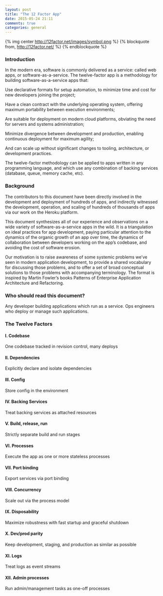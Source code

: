 ```yaml
---
layout: post
title: "The 12 Factor App"
date: 2015-05-24 21:11
comments: true
categories: general
---
```

{% img center http://12factor.net/images/symbol.png %}
{% blockquote from, http://12factor.net/ %}
{% endblockquote %}

### Introduction

In the modern era, software is commonly delivered as a service: called web apps, or software-as-a-service. The twelve-factor app is a methodology for building software-as-a-service apps that:

Use declarative formats for setup automation, to minimize time and cost for new developers joining the project;

Have a clean contract with the underlying operating system, offering maximum portability between execution environments;

Are suitable for deployment on modern cloud platforms, obviating the need for servers and systems administration;

Minimize divergence between development and production, enabling continuous deployment for maximum agility;

And can scale up without significant changes to tooling, architecture, or development practices.

The twelve-factor methodology can be applied to apps written in any programming language, and which use any combination of backing services (database, queue, memory cache, etc).

### Background

The contributors to this document have been directly involved in the development and deployment of hundreds of apps, and indirectly witnessed the development, operation, and scaling of hundreds of thousands of apps via our work on the Heroku platform.

This document synthesizes all of our experience and observations on a wide variety of software-as-a-service apps in the wild. It is a triangulation on ideal practices for app development, paying particular attention to the dynamics of the organic growth of an app over time, the dynamics of collaboration between developers working on the app’s codebase, and avoiding the cost of software erosion.

Our motivation is to raise awareness of some systemic problems we’ve seen in modern application development, to provide a shared vocabulary for discussing those problems, and to offer a set of broad conceptual solutions to those problems with accompanying terminology. The format is inspired by Martin Fowler’s books Patterns of Enterprise Application Architecture and Refactoring.

### Who should read this document?

Any developer building applications which run as a service. Ops engineers who deploy or manage such applications.

### The Twelve Factors

#### I. Codebase

One codebase tracked in revision control, many deploys

#### II. Dependencies

Explicitly declare and isolate dependencies

#### III. Config

Store config in the environment

#### IV. Backing Services

Treat backing services as attached resources

#### V. Build, release, run

Strictly separate build and run stages

#### VI. Processes

Execute the app as one or more stateless processes

#### VII. Port binding

Export services via port binding

#### VIII. Concurrency

Scale out via the process model

#### IX. Disposability

Maximize robustness with fast startup and graceful shutdown

#### X. Dev/prod parity

Keep development, staging, and production as similar as possible

#### XI. Logs

Treat logs as event streams

#### XII. Admin processes

Run admin/management tasks as one-off processes
